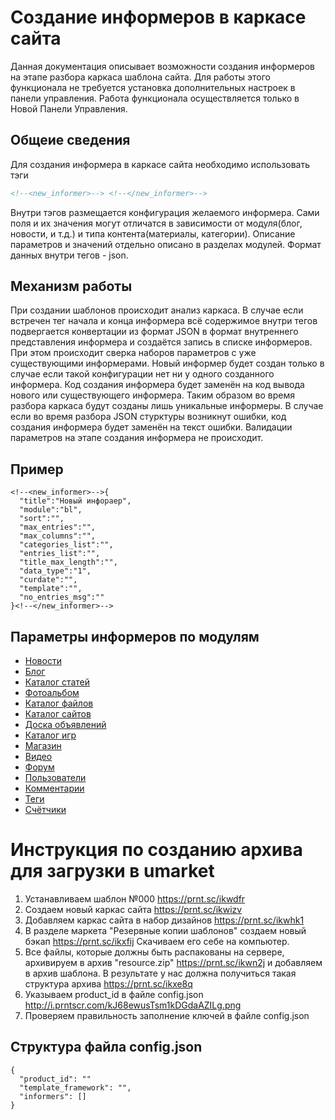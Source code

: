 # Создание информеров в каркасе сайта

Данная документация описывает возможности создания информеров на этапе разбора каркаса шаблона сайта. Для работы этого функционала не требуется установка дополнительных настроек в панели управления. Работа функционала осуществляется только в Новой Панели Управления. 

## Общеие сведения
Для создания информера в каркасе сайта необходимо использовать тэги
```html
<!--<new_informer>--> <!--</new_informer>-->
```
Внутри тэгов размещается конфигурация желаемого информера. Сами поля и их значения могут отличатся в зависимости от модуля(блог, новости, и т.д.) и типа контента(материалы, категории). Описание параметров и значений отдельно описано в разделах модулей. Формат данных внутри тегов - json. 

## Механизм работы
При создании шаблонов происходит анализ каркаса. В случае если встречен тег начала и конца информера всё содержимое внутри тегов подвергается конвертации из формат JSON в формат внутреннего представления информера и создаётся запись в списке информеров. При этом происходит сверка наборов параметров с уже существующими информерами. Новый информер будет создан только в случае если такой конфигурации нет ни у одного созданного информера. Код создания информера будет заменён на код вывода нового или существующего информера. Таким образом во время разбора каркаса будут созданы лишь уникальные информеры. В случае если во время разбора JSON стурктуры возникнут ошибки, код создания информера будет заменён на текст ошибки. Валидации параметров на этапе создания информера не происходит.

## Пример
```
<!--<new_informer>-->{
  "title":"Новый инфораер",
  "module":"bl",
  "sort":"",
  "max_entries":"",
  "max_columns":"",
  "categories_list":"",
  "entries_list":"",
  "title_max_length":"",
  "data_type":"1",
  "curdate":"",
  "template":"",
  "no_entries_msg":""
}<!--</new_informer>-->
```

## Параметры информеров по модулям
 - [Новости](doc/News.md)
 - [Блог](doc/Blog.md)
 - [Каталог статей](doc/Publ.md)
 - [Фотоальбом](doc/Photo.md)
 - [Каталог файлов](doc/Load.md)
 - [Каталог сайтов](doc/Dir.md)
 - [Доска объявлений](doc/Board.md)
 - [Каталог игр](doc/Stuff.md)
 - [Магазин](doc/Shop.md)
 - [Видео](doc/Video.md)
 - [Форум](doc/Forum.md)
 - [Пользователи](doc/Users.md)
 - [Комментарии](doc/Comments.md)
 - [Теги](doc/Tags.md)
 - [Счётчики](doc/Counters.md)

# Инструкция по созданию архива для загрузки в umarket
1. Устанавливаем шаблон №000 <a href="https://prnt.sc/ikwdfr" target="_blank">https://prnt.sc/ikwdfr</a>  
2. Создаем новый каркас сайта <a href="https://prnt.sc/ikwizv" target="_blank">https://prnt.sc/ikwizv</a>
3. Добавляем каркас сайта в набор дизайнов <a href="https://prnt.sc/ikwhk1" target="_blank">https://prnt.sc/ikwhk1</a>
4. В разделе маркета "Резервные копии шаблонов" создаем новый бэкап <a href="https://prnt.sc/ikxfij" target="_blank">https://prnt.sc/ikxfij</a> Скачиваем его себе на компьютер.
5. Все файлы, которые должны быть распакованы на сервере, архивируем в архив "resource.zip" <a href="https://prnt.sc/ikwn2j" target="_blank">https://prnt.sc/ikwn2j</a> и добавляем в архив шаблона. В результате у нас должна получиться такая структура архива <a href="https://prnt.sc/ikxe8q" target="_blank">https://prnt.sc/ikxe8q</a>
6. Указываем product_id в файле config.json <a href="http://i.prntscr.com/kJ68ewusTsm1kDGdaAZILg.png" target="_blank">http://i.prntscr.com/kJ68ewusTsm1kDGdaAZILg.png</a>
7. Проверяем правильность заполнение ключей в файле config.json

## Структура файла config.json
```
{
  "product_id": ""
  "template_framework": "",
  "informers": []
}
```